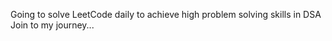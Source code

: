 Going to solve LeetCode daily to achieve high problem solving skills in DSA <br>
Join to my journey... 
